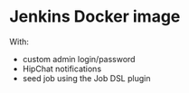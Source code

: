 # Jenkins Docker image

With:

  - custom admin login/password
  - HipChat notifications
  - seed job using the Job DSL plugin

